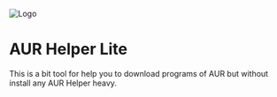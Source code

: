 ![Logo](https://i0.wp.com/discovery.endeavouros.com/wp-content/uploads/2021/03/AUR.png?fit=700%2C315&ssl=1)


# AUR Helper Lite

This is a bit tool for help you to download programs of AUR but without install any AUR Helper heavy.


